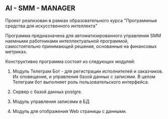 ## AI - SMM - MANAGER

Проект реализован в рамках образовательного курса 
"Программные средства для искусственного интеллекта"

Программа предназначена для автоматизированного управления 
SMM наемными работниками интеллектуальной программой, самостоятельно принимающей 
решения, основанные на финансовых метриках. 

Конструктивно программа состоит из следующих модулей: 
1) Модуль Телеграм Бот - для регистрации исполнителей и заказчиков.
Их оповещения, и управления базой данных с записями. В целом Телеграм бот выполняет роль пользовательского интерфейса. 
   
2) Сервер с базой данных postgre.
3) Модуль управления записями в БД
4) Модуль для отображения Web страницы с данными. 